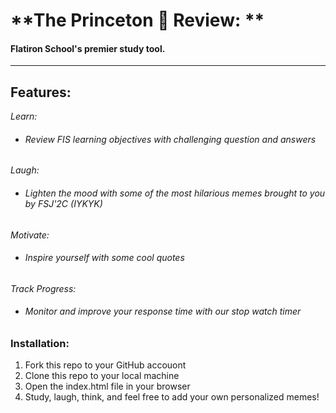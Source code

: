 # **The Princeton 🌹 Review: **
#### Flatiron School's premier study tool.

---

## Features:

*Learn:* 
- ###### Review FIS learning objectives with challenging question and answers

*Laugh:* 
- ###### Lighten the mood with some of the most hilarious memes brought to you by FSJ'2C (IYKYK)

*Motivate:* 
- ###### Inspire yourself with some cool quotes

*Track Progress:*
- ###### Monitor and improve your response time with our stop watch timer

### Installation:
1. Fork this repo to your GitHub accouont
2. Clone this repo to your local machine
3. Open the index.html file in your browser
4. Study, laugh, think, and feel free to add your own personalized memes!

